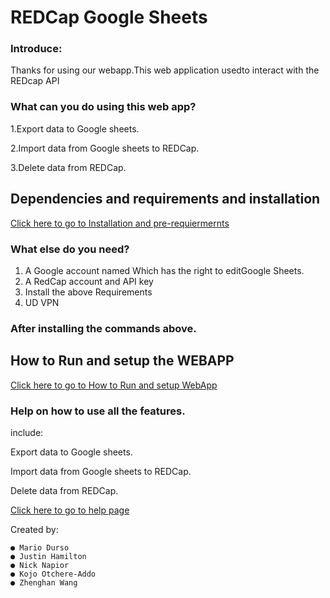 # REDCap Google Sheets

### Introduce:

Thanks for using our webapp.This web application usedto interact with the REDcap API

### What can you do using this web app?

1.Export data to Google sheets.


2.Import data from Google sheets to REDCap.


3.Delete data from REDCap.

## Dependencies and requirements and installation


[Click here to go to Installation and pre-requiermernts](/Collection/requirements&installation.md)

### What else do you need?

1. A Google account named Which has the right to editGoogle Sheets.
2. A RedCap account and API key
3. Install the above Requirements
4. UD VPN


### After installing the commands above.

## How to Run and setup the WEBAPP


[Click here to go to How to Run and setup WebApp](/Collection/Runing_the_webapp.md)


### Help on how to use all the features.

include:

   Export data to Google sheets.
    
   Import data from Google sheets to REDCap.
    
   Delete data from REDCap.
    

[Click here to go to help page](/Collection/Help.md)


Created by:

```
● Mario Durso
● Justin Hamilton
● Nick Napior
● Kojo Otchere-Addo
● Zhenghan Wang
```
